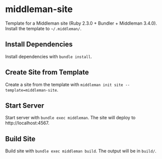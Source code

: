 middleman-site
==============

Template for a Middleman site (Ruby 2.3.0 + Bundler + Middleman 3.4.0). Install the template to `~/.middleman/`.

## Install Dependencies

Install dependencies with `bundle install`.

## Create Site from Template

Create a site from the template with `middleman init site --template=middleman-site`.

## Start Server

Start server with `bundle exec middleman`. The site will deploy to http://localhost:4567.

## Build Site

Build site with `bundle exec middleman build`. The output will be in `build/`.

